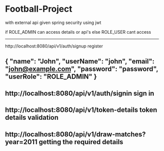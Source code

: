 # Football-Project
with external api given spring security using jwt

if ROLE_ADMIN 
can access details or api's
else ROLE_USER
cant access

----------
http://localhost:8080/api/v1/auth/signup
register

{
    "name": "John",
    "userName": "john",
    "email": "john@example.com",
    "password": "password",
    "userRole": "ROLE_ADMIN"
}
------------
http://localhost:8080/api/v1/auth/signin
sign in
-----------
http://localhost:8080/api/v1/token-details
token details validation
-----------
http://localhost:8080/api/v1/draw-matches?year=2011
getting the required details
-------------
